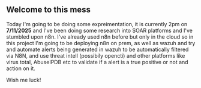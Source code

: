 ## Welcome to this mess

Today I'm going to be doing some expreimentation, it is currently 2pm on **7/11/2025** and I've been doing some research into SOAR platforms and I've stumbled upon n8n. I've already used n8n before but only in the cloud so in this project I'm going to be deploying n8n on prem, as well as wazuh and try and automate alerts being generated in wazuh to be automatically filtered via N8N, and use threat intell (possibily opencti) and other platforms like virus total, AbuseIPDB etc to validate if a alert is a true positive or not and action on it.

Wish me luck!
